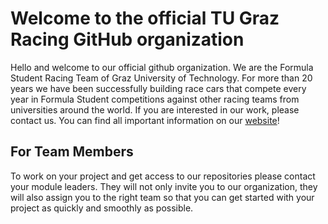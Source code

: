 # Welcome to the official TU Graz Racing GitHub organization
Hello and welcome to our official github organization.
We are the Formula Student Racing Team of Graz University of Technology. 
For more than 20 years we have been successfully building race cars that compete every year in Formula Student competitions against other racing teams from universities around the world. 
If you are interested in our work, please contact us. 
You can find all important information on our [website](https://www.tugracing.at/)! 

## For Team Members
To work on your project and get access to our repositories please contact your module leaders. 
They will not only invite you to our organization, they will also assign you to the right team so that you can get started with your project as quickly and smoothly as possible.
